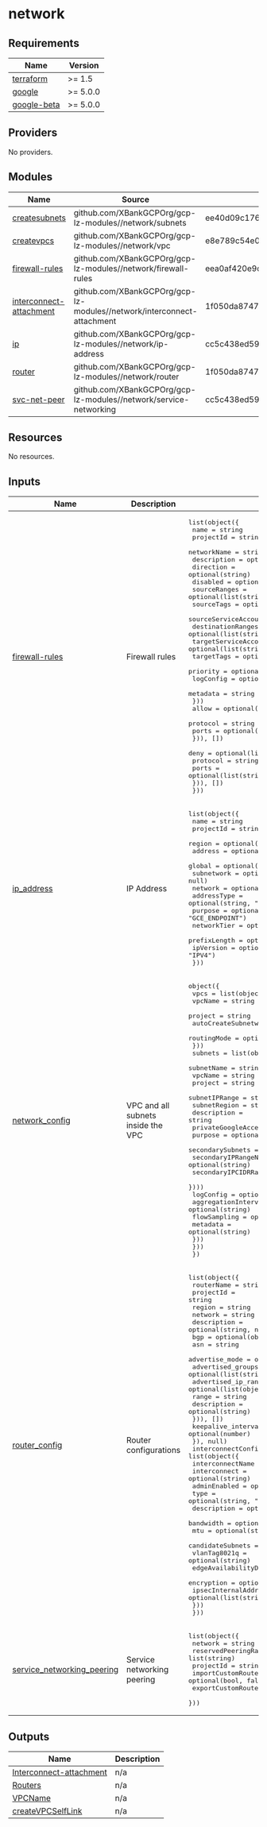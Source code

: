 # network

<!-- BEGINNING OF PRE-COMMIT-TERRAFORM DOCS HOOK -->
## Requirements

| Name | Version |
|------|---------|
| <a name="requirement_terraform"></a> [terraform](#requirement\_terraform) | >= 1.5 |
| <a name="requirement_google"></a> [google](#requirement\_google) | >= 5.0.0 |
| <a name="requirement_google-beta"></a> [google-beta](#requirement\_google-beta) | >= 5.0.0 |

## Providers

No providers.

## Modules

| Name | Source | Version |
|------|--------|---------|
| <a name="module_createsubnets"></a> [createsubnets](#module\_createsubnets) | github.com/XBankGCPOrg/gcp-lz-modules//network/subnets | ee40d09c17602a4f1b975a790af0da0ffc46b42a |
| <a name="module_createvpcs"></a> [createvpcs](#module\_createvpcs) | github.com/XBankGCPOrg/gcp-lz-modules//network/vpc | e8e789c54e00c1dfae6fb8279dffeb0c735b13ae |
| <a name="module_firewall-rules"></a> [firewall-rules](#module\_firewall-rules) | github.com/XBankGCPOrg/gcp-lz-modules//network/firewall-rules | eea0af420e9c8f713d7ac995473fa86f72cd7f6f |
| <a name="module_interconnect-attachment"></a> [interconnect-attachment](#module\_interconnect-attachment) | github.com/XBankGCPOrg/gcp-lz-modules//network/interconnect-attachment | 1f050da874728c67789c8a99478ff39bcf6086e0 |
| <a name="module_ip"></a> [ip](#module\_ip) | github.com/XBankGCPOrg/gcp-lz-modules//network/ip-address | cc5c438ed597cec2a91ecb7f3521fe28b54a0a56 |
| <a name="module_router"></a> [router](#module\_router) | github.com/XBankGCPOrg/gcp-lz-modules//network/router | 1f050da874728c67789c8a99478ff39bcf6086e0 |
| <a name="module_svc-net-peer"></a> [svc-net-peer](#module\_svc-net-peer) | github.com/XBankGCPOrg/gcp-lz-modules//network/service-networking | cc5c438ed597cec2a91ecb7f3521fe28b54a0a56 |

## Resources

No resources.

## Inputs

| Name | Description | Type | Default | Required |
|------|-------------|------|---------|:--------:|
| <a name="input_firewall-rules"></a> [firewall-rules](#input\_firewall-rules) | Firewall rules | <pre>list(object({<br>    name                  = string<br>    projectId             = string<br>    networkName           = string<br>    description           = optional(string)<br>    direction             = optional(string)<br>    disabled              = optional(bool)<br>    sourceRanges          = optional(list(string))<br>    sourceTags            = optional(list(string))<br>    sourceServiceAccounts = optional(list(string))<br>    destinationRanges     = optional(list(string))<br>    targetServiceAccounts = optional(list(string))<br>    targetTags            = optional(list(string))<br>    priority              = optional(number)<br>    logConfig = optional(object({<br>      metadata = string<br>    }))<br>    allow = optional(list(object({<br>      protocol = string<br>      ports    = optional(list(string))<br>    })), [])<br>    deny = optional(list(object({<br>      protocol = string<br>      ports    = optional(list(string))<br>    })), [])<br>  }))</pre> | n/a | yes |
| <a name="input_ip_address"></a> [ip\_address](#input\_ip\_address) | IP Address | <pre>list(object({<br>    name         = string<br>    projectId    = string<br>    region       = optional(string, null)<br>    address      = optional(string, "")<br>    global       = optional(bool, false)<br>    subnetwork   = optional(string, null)<br>    network      = optional(string, null)<br>    addressType  = optional(string, "INTERNAL")<br>    purpose      = optional(string, "GCE_ENDPOINT")<br>    networkTier  = optional(string, "PREMIUM")<br>    prefixLength = optional(number, null)<br>    ipVersion    = optional(string, "IPV4")<br>  }))</pre> | n/a | yes |
| <a name="input_network_config"></a> [network\_config](#input\_network\_config) | VPC and all subnets inside the VPC | <pre>object({<br>    vpcs = list(object({<br>      vpcName               = string<br>      project               = string<br>      autoCreateSubnetworks = optional(bool)<br>      routingMode           = optional(string)<br>    }))<br>    subnets = list(object({<br>      subnetName          = string<br>      vpcName             = string<br>      project             = string<br>      subnetIPRange       = string<br>      subnetRegion        = string<br>      description         = string<br>      privateGoogleAccess = bool<br>      purpose             = optional(string)<br>      secondarySubnets = optional(list(object({<br>        secondaryIPRangeName = optional(string)<br>        secondaryIPCIDRRange = optional(string)<br>      })))<br>      logConfig = optional(object({<br>        aggregationInterval = optional(string)<br>        flowSampling        = optional(number)<br>        metadata            = optional(string)<br>      }))<br>    }))<br>  })</pre> | n/a | yes |
| <a name="input_router_config"></a> [router\_config](#input\_router\_config) | Router configurations | <pre>list(object({<br>    routerName  = string<br>    projectId   = string<br>    region      = string<br>    network     = string<br>    description = optional(string, null)<br>    bgp = optional(object({<br>      asn               = string<br>      advertise_mode    = optional(string, "CUSTOM")<br>      advertised_groups = optional(list(string))<br>      advertised_ip_ranges = optional(list(object({<br>        range       = string<br>        description = optional(string)<br>      })), [])<br>      keepalive_interval = optional(number)<br>    }), null)<br>    interconnectConfig = list(object({<br>      interconnectName       = string<br>      interconnect           = optional(string)<br>      adminEnabled           = optional(string)<br>      type                   = optional(string, "DEDICATED")<br>      description            = optional(string)<br>      bandwidth              = optional(string)<br>      mtu                    = optional(string, "1440")<br>      candidateSubnets       = optional(list(string))<br>      vlanTag8021q           = optional(string)<br>      edgeAvailabilityDomain = optional(string)<br>      encryption             = optional(string, "NONE")<br>      ipsecInternalAddresses = optional(list(string))<br>    }))<br>  }))</pre> | `[]` | no |
| <a name="input_service_networking_peering"></a> [service\_networking\_peering](#input\_service\_networking\_peering) | Service networking peering | <pre>list(object({<br>    network               = string<br>    reservedPeeringRanges = list(string)<br>    projectId             = string<br>    importCustomRoutes    = optional(bool, false)<br>    exportCustomRoutes    = optional(bool, false)<br>  }))</pre> | n/a | yes |

## Outputs

| Name | Description |
|------|-------------|
| <a name="output_Interconnect-attachment"></a> [Interconnect-attachment](#output\_Interconnect-attachment) | n/a |
| <a name="output_Routers"></a> [Routers](#output\_Routers) | n/a |
| <a name="output_VPCName"></a> [VPCName](#output\_VPCName) | n/a |
| <a name="output_createVPCSelfLink"></a> [createVPCSelfLink](#output\_createVPCSelfLink) | n/a |
<!-- END OF PRE-COMMIT-TERRAFORM DOCS HOOK -->
